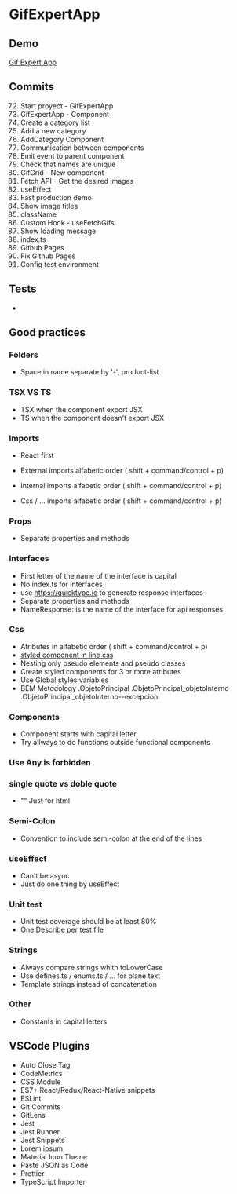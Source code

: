 
# GifExpertApp

## Demo
[Gif Expert App](https://alexelizaga.github.io/04-react-gif-expert-vite/)

## Commits

72. Start proyect - GifExpertApp
73. GifExpertApp - Component
74. Create a category list
75. Add a new category
76. AddCategory Component
77. Communication between components
78. Emit event to parent component
79. Check that names are unique
80. GifGrid - New component
81. Fetch API - Get the desired images
82. useEffect
83. Fast production demo
84. Show image titles
85. className
86. Custom Hook - useFetchGifs
87. Show loading message
88. index.ts
95. Github Pages
96. Fix Github Pages
99. Config test environment

## Tests

- 

## Good practices

### Folders
- Space in name separate by '-', product-list

### TSX VS TS
- TSX when the component export JSX
- TS when the component doesn't export JSX

### Imports
- React first
- External imports alfabetic order ( shift + command/control + p)

- Internal imports alfabetic order ( shift + command/control + p)

- Css / ... imports alfabetic order ( shift + command/control + p)

### Props
- Separate properties and methods

### Interfaces
- First letter of the name of the interface is capital
- No index.ts for interfaces
- use https://quicktype.io to generate response interfaces
- Separate properties and methods
- NameResponse: is the name of the interface for api responses

### Css
- Atributes in alfabetic order ( shift + command/control + p)
- [styled component in line css](https://styled-components.com/docs/api#css)
- Nesting only pseudo elements and pseudo classes
- Create styled components for 3 or more atributes
- Use Global styles variables
- BEM Metodology
    .ObjetoPrincipal
    .ObjetoPrincipal_objetoInterno
    .ObjetoPrincipal_objetoInterno--excepcion

### Components
- Component starts with capital letter
- Try allways to do functions outside functional components

### Use Any is forbidden


### single quote vs doble quote
- "" Just for html

### Semi-Colon
- Convention to include semi-colon at the end of the lines

### useEffect
- Can't be async
- Just do one thing by useEffect

### Unit test
- Unit test coverage should be at least 80%
- One Describe per test file

### Strings
- Always compare strings whith toLowerCase
- Use defines.ts / enums.ts / ... for plane text
- Template strings instead of concatenation

### Other
- Constants in capital letters


## VSCode Plugins
- Auto Close Tag
- CodeMetrics
- CSS Module
- ES7+ React/Redux/React-Native snippets
- ESLint
- Git Commits
- GitLens
- Jest
- Jest Runner
- Jest Snippets
- Lorem ipsum
- Material Icon Theme
- Paste JSON as Code
- Prettier
- TypeScript Importer
